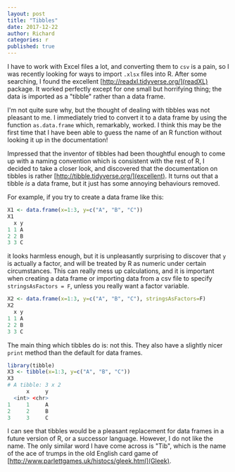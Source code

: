 ```yaml
---
layout: post
title: "Tibbles"
date: 2017-12-22
author: Richard
categories: r
published: true
---
```

I have to work with Excel files a lot, and converting them to `csv` is a pain, so I was recently looking for ways to import `.xlsx` files into R. After some searching, I found the excellent [http://readxl.tidyverse.org/](readXL) package. It worked perfectly except for one small but horrifying thing; the data is imported as a "tibble" rather than a data frame.

I'm not quite sure why, but the thought of dealing with tibbles was not pleasant to me. I immediately tried to convert it to a data frame by using the function `as.data.frame` which, remarkably, worked. I think this may be the first time that I have been able to guess the name of an R function without looking it up in the documentation!

Impressed that the inventor of tibbles had been thoughtful enough to come up with a naming convention which is consistent with the rest of R, I decided to take a closer look, and discovered that the documentation on tibbles is rather [http://tibble.tidyverse.org/](excellent). It turns out that a tibble *is* a data frame, but it just has some annoying behaviours removed.

For example, if you try to create a data frame like this:

```r
X1 <- data.frame(x=1:3, y=c("A", "B", "C"))
X1
  x y
1 1 A
2 2 B
3 3 C
```

it looks harmless enough, but it is unpleasantly surprising to discover that `y` is actually a factor, and will be treated by R as numeric under certain circumstances. This can really mess up calculations, and it is important when creating a data frame or importing data from a csv file to specify `stringsAsFactors = F`, unless you really want a factor variable.

```r
X2 <- data.frame(x=1:3, y=c("A", "B", "C"), stringsAsFactors=F)
X2
  x y
1 1 A
2 2 B
3 3 C
```

The main thing which tibbles do is: not this. They also have a slightly nicer `print` method than the default for data frames.

```r
library(tibble)
X3 <- tibble(x=1:3, y=c("A", "B", "C"))
X3
# A tibble: 3 x 2
      x     y
  <int> <chr>
1     1     A
2     2     B
3     3     C
```

I can see that tibbles would be a pleasant replacement for data frames in a future version of R, or a successor language. However, I do not like the name. The only similar word I have come across is "Tib", which is the name of the ace of trumps in the old English card game of [http://www.parlettgames.uk/histocs/gleek.html](Gleek). 
